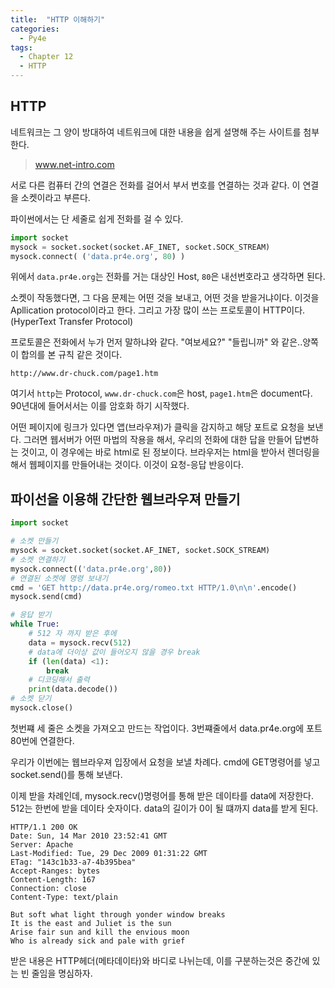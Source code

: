 ```yaml
---
title:  "HTTP 이해하기"
categories:
  - Py4e
tags:
  - Chapter 12
  - HTTP
---
```


## HTTP

네트워크는 그 양이 방대하여 네트워크에 대한 내용을 쉽게 설명해 주는 사이트를 첨부한다. 

> www.net-intro.com

서로 다른 컴퓨터 간의 연결은 전화를 걸어서 부서 번호를 연결하는 것과 같다. 이 연결을 소켓이라고 부른다. 

파이썬에서는 단 세줄로 쉽게 전화를 걸 수 있다. 

```python
import socket
mysock = socket.socket(socket.AF_INET, socket.SOCK_STREAM)
mysock.connect( ('data.pr4e.org', 80) )
```
위에서 `data.pr4e.org`는 전화를 거는 대상인 Host, `80`은 내선번호라고 생각하면 된다. 

소켓이 작동했다면, 그 다음 문제는 어떤 것을 보내고, 어떤 것을 받을거냐이다. 이것을 Apllication protocol이라고 한다. 그리고 가장 많이 쓰는 프로토콜이 HTTP이다. (HyperText Transfer Protocol)

프로토콜은 전화에서 누가 먼저 말하냐와 같다. "여보세요?" "들립니까" 와 같은..양쪽이 합의를 본 규칙 같은 것이다. 

`http://www.dr-chuck.com/page1.htm` 

여기서 `http`는 Protocol, `www.dr-chuck.com`은 host, `page1.htm`은 document다. 90년대에 들어서서는 이를 암호화 하기 시작했다. 


어떤 페이지에 링크가 있다면 앱(브라우져)가 클릭을 감지하고 해당 포트로 요청을 보낸다. 그러면 웹서버가 어떤 마법의 작용을 해서, 우리의 전화에 대한 답을 만들어 답변하는 것이고, 이 경우에는 바로 html로 된 정보이다. 브라우저는 html을 받아서 렌더링을 해서 웹페이지를 만들어내는 것이다. 이것이 요청-응답 반응이다. 



## 파이선을 이용해 간단한 웹브라우져 만들기 

```python
import socket 

# 소켓 만들기 
mysock = socket.socket(socket.AF_INET, socket.SOCK_STREAM)
# 소켓 연결하기 
mysock.connect(('data.pr4e.org',80))
# 연결된 소켓에 명령 보내기 
cmd = 'GET http://data.pr4e.org/romeo.txt HTTP/1.0\n\n'.encode()
mysock.send(cmd)

# 응답 받기 
while True:
	# 512 자 까지 받은 후에 
	data = mysock.recv(512)
	# data에 더이상 값이 들어오지 않을 경우 break
	if (len(data) <1):
		break
	# 디코딩해서 출력
	print(data.decode())
# 소켓 닫기 
mysock.close()
```
첫번쨰 세 줄은 소켓을 가져오고 만드는 작업이다. 3번쨰줄에서 data.pr4e.org에 포트 80번에 연결한다. 

우리가 이번에는 웹브라우져 입장에서 요청을 보낼 차례다. 
cmd에 GET명령어를 넣고 socket.send()를 통해 보낸다. 

이제 받을 차례인데, mysock.recv()명령어를 통해 받은 데이타를 data에 저장한다. 512는 한번에 받을 데이타 숫자이다. data의 길이가 0이 될 떄까지 data를 받게 된다. 

```
HTTP/1.1 200 OK
Date: Sun, 14 Mar 2010 23:52:41 GMT
Server: Apache
Last-Modified: Tue, 29 Dec 2009 01:31:22 GMT
ETag: "143c1b33-a7-4b395bea"
Accept-Ranges: bytes
Content-Length: 167
Connection: close
Content-Type: text/plain

But soft what light through yonder window breaks
It is the east and Juliet is the sun
Arise fair sun and kill the envious moon
Who is already sick and pale with grief
```
받은 내용은 HTTP헤더(메타데이타)와 바디로 나뉘는데, 이를 구분하는것은 중간에 있는 빈 줄임을 명심하자. 





